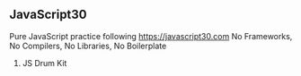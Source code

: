 ## JavaScript30 
Pure JavaScript practice following https://javascript30.com 
No Frameworks, No Compilers, No Libraries, No Boilerplate

1. JS Drum Kit